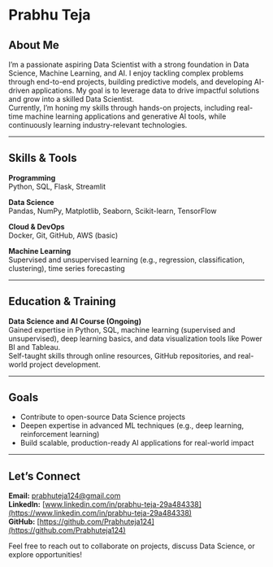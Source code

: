 # Prabhu Teja

## About Me  
I’m a passionate aspiring Data Scientist with a strong foundation in Data Science, Machine Learning, and AI. I enjoy tackling complex problems through end-to-end projects, building predictive models, and developing AI-driven applications. My goal is to leverage data to drive impactful solutions and grow into a skilled Data Scientist.  
Currently, I’m honing my skills through hands-on projects, including real-time machine learning applications and generative AI tools, while continuously learning industry-relevant technologies.

---

## Skills & Tools

**Programming**  
Python, SQL, Flask, Streamlit  

**Data Science**  
Pandas, NumPy, Matplotlib, Seaborn, Scikit-learn, TensorFlow  

**Cloud & DevOps**  
Docker, Git, GitHub, AWS (basic)  

**Machine Learning**  
Supervised and unsupervised learning (e.g., regression, classification, clustering), time series forecasting  

---

## Education & Training

**Data Science and AI Course (Ongoing)**  
Gained expertise in Python, SQL, machine learning (supervised and unsupervised), deep learning basics, and data visualization tools like Power BI and Tableau.  
Self-taught skills through online resources, GitHub repositories, and real-world project development.

---

## Goals

- Contribute to open-source Data Science projects  
- Deepen expertise in advanced ML techniques (e.g., deep learning, reinforcement learning)  
- Build scalable, production-ready AI applications for real-world impact  

---

## Let’s Connect

**Email:** prabhuteja124@gmail.com  
**LinkedIn:** [www.linkedin.com/in/prabhu-teja-29a484338](https://www.linkedin.com/in/prabhu-teja-29a484338)  
**GitHub:** [https://github.com/Prabhuteja124](https://github.com/Prabhuteja124)  

Feel free to reach out to collaborate on projects, discuss Data Science, or explore opportunities!




<!--
**Prabhuteja124/Prabhuteja124** is a ✨ _special_ ✨ repository because its `README.md` (this file) appears on your GitHub profile.

Here are some ideas to get you started:

- 🔭 I’m currently working on ...
- 🌱 I’m currently learning ...
- 👯 I’m looking to collaborate on ...
- 🤔 I’m looking for help with ...
- 💬 Ask me about ...
- 📫 How to reach me: ...
- 😄 Pronouns: ...
- ⚡ Fun fact: ...
-->
